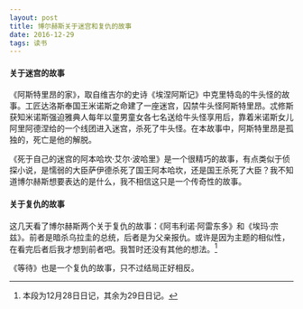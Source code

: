 ```yaml
---
layout: post
title: 博尔赫斯关于迷宫和复仇的故事
date: 2016-12-29
tags: 读书
---
```


#### 关于迷宫的故事

《阿斯特里昂的家》，取自维吉尔的史诗《埃涅阿斯记》中克里特岛的牛头怪的故事。工匠达洛斯奉国王米诺斯之命建了一座迷宫，囚禁牛头怪阿斯特里昂。忒修斯获知米诺斯强迫雅典人每年以童男童女各七名送给牛头怪享用后，靠着米诺斯女儿阿里阿德涅给的一个线团进入迷宫，杀死了牛头怪。在本故事中，阿斯特里昂是孤独的，死亡是他的解脱。

《死于自己的迷宫的阿本哈坎·艾尔·波哈里》是一个很精巧的故事，有点类似于侦探小说，是懦弱的大臣萨伊德杀死了国王阿本哈坎，还是国王杀死了大臣？我不知道博尔赫斯想要表达的是什么，我不相信这只是一个传奇性的故事。

#### 关于复仇的故事

这几天看了博尔赫斯两个关于复仇的故事：《阿韦利诺·阿雷东多》和《埃玛·宗兹》。前者是暗杀乌拉圭的总统，后者是为父亲报仇。或许是因为主题的相似性，在看完后者后我才想到前者吧。我暂时还没有其他的想法。[^1]

《等待》也是一个复仇的故事，只不过结局正好相反。


[^1]: 本段为12月28日日记，其余为29日日记。
